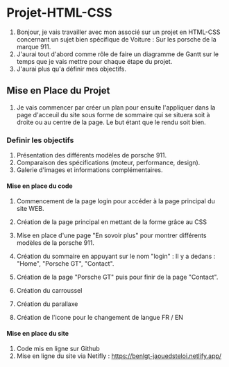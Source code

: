# Projet-HTML-CSS
1) Bonjour, je vais travailler avec mon associé sur un projet en HTML-CSS concernant un sujet bien spécifique de Voiture : Sur les porsche de la marque 911.
2) J'aurai tout d'abord comme rôle de faire un diagramme de Gantt sur le temps que je vais mettre pour chaque étape du projet.
3) J'aurai plus qu'a définir mes objectifs.

## Mise en Place du Projet
1) Je vais commencer par créer un plan pour ensuite l'appliquer dans la page d'acceuil du site sous forme de sommaire qui se situera soit à droite ou au centre de la page. Le but étant que le rendu soit bien.

### Definir les objectifs
1) Présentation des différents modèles de porsche 911.
2) Comparaison des spécifications (moteur, performance, design).
3) Galerie d'images et informations complémentaires.

#### Mise en place du code
1) Commencement de la page login pour accéder à la page principal du site WEB.
2) Création de la page principal en mettant de la forme grâce au CSS
3) Mise en place d'une page "En sovoir plus" pour montrer différents modèles de la porsche 911.

4) Création du sommaire en appuyant sur le nom "login" : Il y a dedans : "Home", "Porsche GT", "Contact".
5) Création de la page "Porsche GT" puis pour finir de la page "Contact".
6) Création du carroussel
7) Création du parallaxe
8) Création de l'icone pour le changement de langue FR / EN

#### Mise en place du site

1) Code mis en ligne sur Github
2) Mise en ligne du site via Netifly : https://benlgt-jaouedsteloi.netlify.app/
